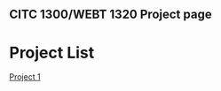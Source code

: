 ## CITC 1300/WEBT 1320 Project page

<h1>Project List</h1>

<a href="project1/index.html" target="_blank">Project 1</a>
